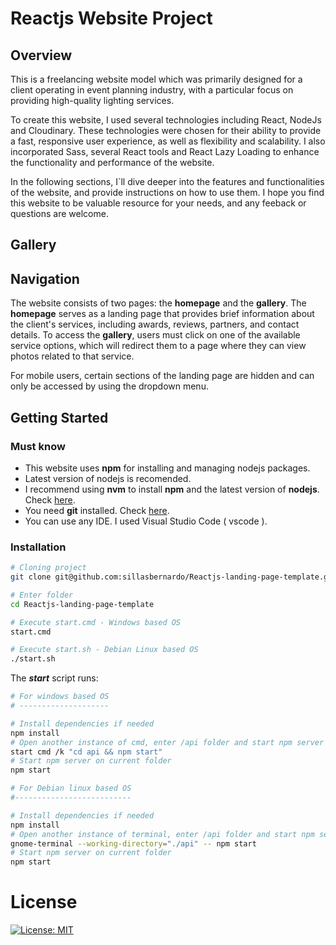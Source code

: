 # Reactjs Website Project



## Overview

This is a freelancing website model which was primarily designed for a client operating in event planning industry, with a particular focus on providing high-quality lighting services.

To create this website, I used several technologies including React, NodeJs and Cloudinary. These technologies were chosen for their ability to provide a fast, responsive user experience, as well as flexibility and scalability. I also incorporated Sass, several React tools and  React Lazy Loading to enhance the functionality and performance of the website.

In the following sections, I`ll dive deeper into the features and functionalities of the website, and provide instructions on how to use them. I hope you find this website to be valuable resource for your needs, and any feeback or questions are welcome.

## Gallery

## Navigation

The website consists of two pages: the **homepage** and the **gallery**. The **homepage** serves as a landing page that provides brief information about the client's services, including awards, reviews, partners, and contact details. To access the **gallery**, users must click on one of the available service options, which will redirect them to a page where they can view photos related to that service.

For mobile users, certain sections of the landing page are hidden and can only be accessed by using the dropdown menu.

## Getting Started

### Must know

* This website uses **npm** for installing and managing nodejs packages.
* Latest version of nodejs is recomended.
* I recommend using **nvm** to install **npm** and the latest version of **nodejs**. Check [here](https://github.com/nvm-sh/nvm).
* You need **git** installed. Check [here](https://git-scm.com/).
* You can use any IDE. I used Visual Studio Code ( vscode ).

### Installation

```bash
# Cloning project
git clone git@github.com:sillasbernardo/Reactjs-landing-page-template.git

# Enter folder
cd Reactjs-landing-page-template

# Execute start.cmd - Windows based OS
start.cmd

# Execute start.sh - Debian Linux based OS
./start.sh
```

The ***start*** script runs:

```bash
# For windows based OS
# --------------------

# Install dependencies if needed
npm install
# Open another instance of cmd, enter /api folder and start npm server
start cmd /k "cd api && npm start"
# Start npm server on current folder
npm start

# For Debian linux based OS
#--------------------------

# Install dependencies if needed
npm install
# Open another instance of terminal, enter /api folder and start npm server
gnome-terminal --working-directory="./api" -- npm start
# Start npm server on current folder
npm start
```

# License

[![License: MIT](https://img.shields.io/badge/License-MIT-yellow.svg)](https://opensource.org/licenses/MIT)